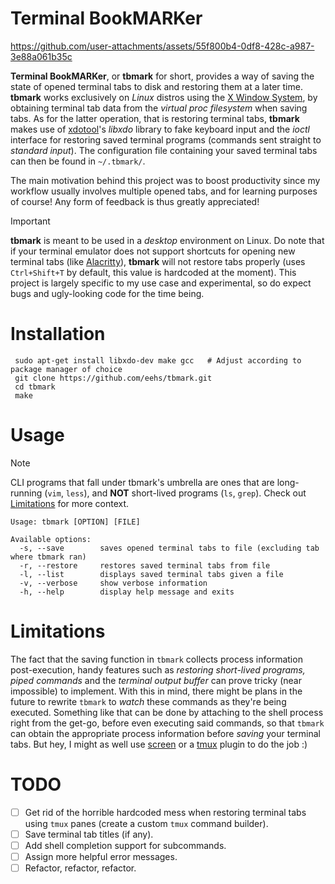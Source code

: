 Terminal BookMARKer
===================

https://github.com/user-attachments/assets/55f800b4-0df8-428c-a987-3e88a061b35c

**Terminal BookMARKer**, or **tbmark** for short, provides a way of saving the state of opened terminal tabs to disk and restoring them at a later time. **tbmark** works exclusively on *Linux* distros using the [X Window System](https://en.wikipedia.org/wiki/X_Window_System), by obtaining terminal tab data from the *virtual proc filesystem* when saving tabs. As for the latter operation, that is restoring terminal tabs, **tbmark** makes use of [xdotool](https://github.com/jordansissel/xdotool)'s *libxdo* library to fake keyboard input and the *ioctl* interface for restoring saved terminal programs (commands sent straight to *standard input*). The configuration file containing your saved terminal tabs can then be found in `~/.tbmark/`.

The main motivation behind this project was to boost productivity since my workflow usually involves multiple opened tabs, and for learning purposes of course! Any form of feedback is thus greatly appreciated!

> [!IMPORTANT]
> **tbmark** is meant to be used in a *desktop* environment on Linux. Do note that if your terminal emulator does not support shortcuts for opening new terminal tabs (like [Alacritty](https://alacritty.org/index.html)), **tbmark** will not restore tabs properly (uses `Ctrl+Shift+T` by default, this value is hardcoded at the moment). This project is largely specific to my use case and experimental, so do expect bugs and ugly-looking code for the time being.

Installation
============
```
 sudo apt-get install libxdo-dev make gcc   # Adjust according to package manager of choice
 git clone https://github.com/eehs/tbmark.git
 cd tbmark
 make
```

Usage
=====
> [!NOTE]
> CLI programs that fall under tbmark's umbrella are ones that are long-running (`vim`, `less`), and **NOT** short-lived programs (`ls`, `grep`). Check out [Limitations](#Limitations) for more context. 

```
Usage: tbmark [OPTION] [FILE]

Available options:
  -s, --save        saves opened terminal tabs to file (excluding tab where tbmark ran)
  -r, --restore     restores saved terminal tabs from file
  -l, --list        displays saved terminal tabs given a file
  -v, --verbose     show verbose information
  -h, --help        display help message and exits
```

Limitations
===========
The fact that the saving function in `tbmark` collects process information post-execution, handy features such as *restoring short-lived programs, piped commands* and the *terminal output buffer* can prove tricky (near impossible) to implement. With this in mind, there might be plans in the future to rewrite `tbmark` to *watch* these commands as they're being executed. Something like that can be done by attaching to the shell process right from the get-go, before even executing said commands, so that `tbmark` can obtain the appropriate process information before *saving* your terminal tabs. But hey, I might as well use [screen](https://www.gnu.org/software/screen/) or a [tmux](https://github.com/tmux/tmux) plugin to do the job :)

TODO
====
- [ ] Get rid of the horrible hardcoded mess when restoring terminal tabs using `tmux` panes (create a custom `tmux` command builder).
- [ ] Save terminal tab titles (if any).
- [ ] Add shell completion support for subcommands.
- [ ] Assign more helpful error messages.
- [ ] Refactor, refactor, refactor.
